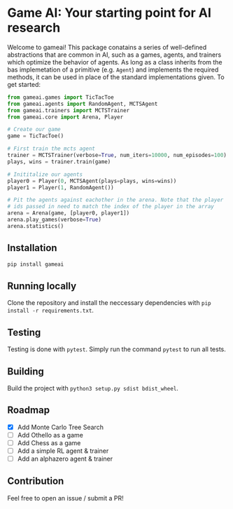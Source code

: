 # Game AI: Your starting point for AI research

Welcome to gameai! This package conatains a series of well-defined abstractions that are common in AI, such as a games, agents, and trainers which optimize the behavior of agents. As long as a class inherits from the bas implemetation of a primitive (e.g. `Agent`) and implements the required methods, it can be used in place of the standard implementations given. To get started:

```python
from gameai.games import TicTacToe
from gameai.agents import RandomAgent, MCTSAgent
from gameai.trainers import MCTSTrainer
from gameai.core import Arena, Player

# Create our game
game = TicTacToe()

# First train the mcts agent
trainer = MCTSTrainer(verbose=True, num_iters=10000, num_episodes=100)
plays, wins = trainer.train(game)

# Inititalize our agents
player0 = Player(0, MCTSAgent(plays=plays, wins=wins))
player1 = Player(1, RandomAgent())

# Pit the agents against eachother in the arena. Note that the player
# ids passed in need to match the index of the player in the array
arena = Arena(game, [player0, player1])
arena.play_games(verbose=True)
arena.statistics()
```

## Installation

```bash
pip install gameai
```

## Running locally

Clone the repository and install the neccessary dependencies with `pip install -r requirements.txt`.

## Testing

Testing is done with `pytest`. Simply run the command `pytest` to run all tests.

## Building

Build the project with `python3 setup.py sdist bdist_wheel`.

## Roadmap

- [x] Add Monte Carlo Tree Search
- [ ] Add Othello as a game
- [ ] Add Chess as a game
- [ ] Add a simple RL agent & trainer
- [ ] Add an alphazero agent & trainer

## Contribution

Feel free to open an issue / submit a PR!
